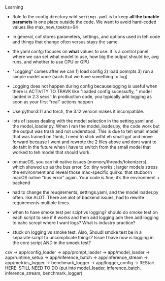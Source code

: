 Learning

- Role fo the config directory wiht `settings.yaml` is to keep **all the tunable paramets** in one place outside the code. We want to avoid hard-coded values like max_new_toekns=64

- In general, cof stores parameters, settings, and options used in teh code and things that change often versus stays the same

- the yaml confgi focuses on **what** values to use. It is a control panel where we can set what model to use, how big the output should be, avg runs, and whether to use CPU or GPU

- "Logging" comes after we can 1) load config 2) load pomrpts 3) run a simple model once (such that we have something to log)

- Logging does not happen during config becauselogging is useful when there is ACTIVITY TO TRAVK like "loaded config sucessufly, " model laoded in 2.3 secs'. In prodiuction code, you typically add logging as soon as your first “real” actions happen

- Use python3.11 and torch, the 3.12 version makes it incompatible.

- lots of issues dealing with the model selection in the setting.yaml and the model_loader.py. When I ran the model_loader.py, the code work but the output was trash and not understood. This is due to teh small model that was trained on 15mb, I need to stick witht eh small gpt and move forward because I went and rewrote the 2 files above and dont want to do taht in the future when i have to switch from the small model that worked to teh model that should work. 

- on macOS, you can hit native issues (memory/threads/tokenizers), which showed up as the bus error. So: tiny works ; larger models stress the environment and reveal those mac-specific quirks. that stubborn macOS native “bus error” again. Your code is fine; it’s the environment + backend

- had to change the reuqirements, settings.yaml, and the model loader.py often. like ALOT. There are alot of backend issues, had to rewrite requirements multiple times. 

- when to have smoke test per scipt vs logging? should do smoke test on each script to see if it works and then add logging  adn then add logging to eahc scropt where I want logs? What is industry practice?

- stuck on logging vs smoke test. Also, Shoudl smoke test be in a separate script to uncomplicate things? Issue I have now is logging in the core script AND in the smoek test? 













 csv ->
 app/config_loader ->
 app/prompt_laoder -> 
 app/model_loader ->
 app/runtime_setup ->
 app/inference_batch ->
 app/inference_stream ->
 app/metrics_logger ->
 benchmark_logger ->
 app/logger_config -> REStart HERE: STILL NEED TO DO (put into model_loader, inference_batch, inference_stream, benchmark_logger) 